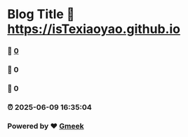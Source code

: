# Blog Title :link: https://isTexiaoyao.github.io 
### :page_facing_up: [0](https://isTexiaoyao.github.io/tag.html) 
### :speech_balloon: 0 
### :hibiscus: 0 
### :alarm_clock: 2025-06-09 16:35:04 
### Powered by :heart: [Gmeek](https://github.com/Meekdai/Gmeek)

